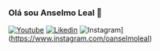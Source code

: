 ### Olá sou Anselmo Leal 👋

[![Youtube](https://img.shields.io/badge/YouTube-FF0000?style=for-the-badge&logo=youtube&logoColor=white)](https://www.youtube.com/channel/UCgEjABcFeEJULTdMRhlZFyg)
[![Likedin](https://img.shields.io/badge/LinkedIn-0077B5?style=for-the-badge&logo=linkedin&logoColor=white)](https://www.linkedin.com/in/anderson-anselmo-920a83200/)
![Instagram](https://img.shields.io/badge/Instagram-E4405F?style=for-the-badge&logo=instagram&logoColor=white)](https://www.instagram.com/oanselmoleal)
